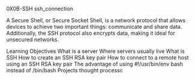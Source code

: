 0X0B-SSH
ssh_connection

A Secure Shell, or Secure Socket Shell, is a network protocol that allows devices to achieve two important things: communicate and share data. Additionally, the SSH protocol also encrypts data, making it ideal for unsecured networks.

Learning Objectives
What is a server
Where servers usually live
What is SSH
How to create an SSH RSA key pair
How to connect to a remote host using an SSH RSA key pair
The advantage of using #!/usr/bin/env bash instead of /bin/bash
Projects thought processc
